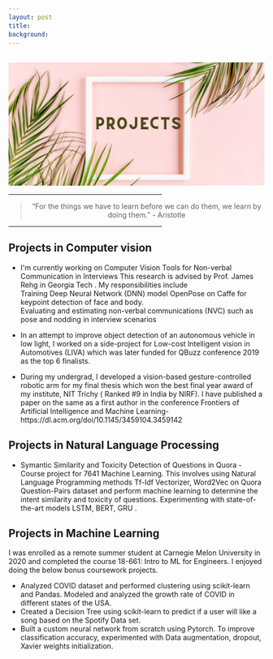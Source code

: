 ```yaml
---
layout: post
title: 
background:
---
```



<br>

<img src= "/assets/img/projects.png" class="img-fluid"/>


<hr width="60%">
<blockquote style="text-align: center;">
    <p> “For the things we have to learn before we can do them, we learn by doing them.” - Aristotle</p>
</blockquote>
<hr width="60%">

<p>

<h2> Projects in Computer vision </h2>
<ul>

<li>
<p>
I'm currently working on Computer Vision Tools for Non-verbal Communication in Interviews
This research is advised by Prof. James Rehg in Georgia Tech . My responsibilities include 
<br>
Training Deep Neural Network (DNN) model OpenPose on Caffe for keypoint detection of face and body.<br>
Evaluating and estimating non-verbal communications (NVC) such as pose and nodding in interview scenarios
</p>
</li>


<li>
<p>
In an attempt to improve object detection of an autonomous vehicle in low light, I worked on a side-project for Low-cost Intelligent vision in Automotives (LIVA) which was later funded for QBuzz conference 2019 as the top 6 finalists.<br> 
</p>
</li>

<li>
<p>
During my undergrad, I developed a vision-based gesture-controlled robotic arm for my final thesis which won the best final year award of my institute, NIT Trichy ( Ranked #9 in India by NIRF). I have published a paper on the same as a first author in the conference  Frontiers of Artificial Intelligence and Machine Learning- https://dl.acm.org/doi/10.1145/3459104.3459142
<br>
</p>
</li>




</ul>


<h2> Projects in Natural Language Processing</h2>
<ul>
	<li>
		Symantic Similarity and Toxicity Detection of Questions in Quora - Course project for 7641 Machine Learning. This involves using Natural Language Programming methods Tf-Idf Vectorizer, Word2Vec on Quora Question-Pairs dataset and perform machine learning to determine the intent similarity and toxicity of questions. Experimenting with state-of-the-art models LSTM, BERT, GRU .
	</li>


</ul>



<h2> Projects in Machine Learning </h2>

<p> I was enrolled as a remote summer student at Carnegie Melon University in 2020 and completed the course 18-661: Intro to ML for Engineers.
I enjoyed doing the below bonus coursework projects. 

<ul>

<li> Analyzed COVID dataset and performed clustering using scikit-learn and Pandas.
Modeled and analyzed the growth rate of COVID in different states of the USA. </li> 


<li>Created a Decision Tree using scikit-learn to predict if a user will like a song based on the Spotify Data set. </li> 

<li>  Built a custom neural network from scratch using Pytorch. To improve classification accuracy, experimented with Data augmentation, dropout, Xavier weights initialization. </li> 

</ul>
</p>
</p>
<!--
<ul>
  {% for post in site.posts %}
  	{% if post.categories contains 'project' %}
	    <li>
	      <h2><a href="{{ post.url }}">{{ post.title }}</a></h2>
	      {{ post.excerpt }}
	    </li>
	{% endif %}   
  {% endfor %}
</ul>

-->
